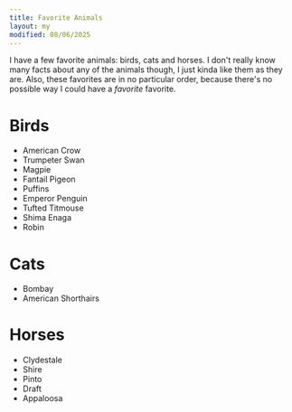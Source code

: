 ```yaml
---
title: Favorite Animals
layout: my
modified: 08/06/2025
---
```

I have a few favorite animals: birds, cats and horses. I don't really know many facts about any of the animals though, I just kinda like them as they are. Also, these favorites are in no particular order, because there's no possible way I could have a *favorite* favorite.

# Birds
- American Crow
- Trumpeter Swan
- Magpie
- Fantail Pigeon
- Puffins
- Emperor Penguin 
- Tufted Titmouse
- Shima Enaga
- Robin

# Cats
- Bombay
- American Shorthairs

# Horses
- Clydestale
- Shire
- Pinto 
- Draft
- Appaloosa